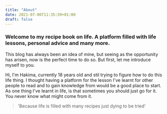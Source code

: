 ```yaml
---
title: "About"
date: 2021-07-06T11:35:59+01:00
draft: false 
---
```


### Welcome to my recipe book on life. A platform filled with life lessons, personal advice and many more. 


This blog has always been an idea of mine, but seeing as the opportunity has arisen, now is the perfect time to do so. But first, let me introduce myself to you.


Hi, I'm Hakima, currently 18 years old and stil trying to figure how to do this life thing. I thought having a platform for the lesson I've learnt for other people to read and to gain knowledge from would be a good place to start.  As one thing I've learnt in life, is that sometimes you should just go for it. You never know what might come from it. 

> 'Because life is filled with many recipes just dying to be tried'
